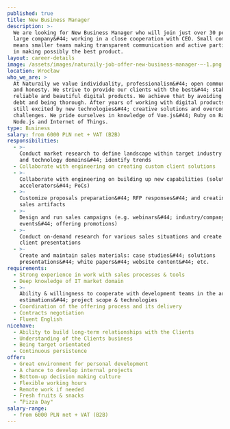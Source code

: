 ```yaml
---
published: true
title: New Business Manager
description: >-
  We are looking for New Business Manager who will join just over 30 people
  large company&#44; working in a close cooperation with CEO. Small company
  means smaller teams making transparent communication and active participation
  in making possibly the best product.
layout: career-details
image: /assets/images/naturaily-job-offer-new-business-manager-–-1.png
location: Wrocław
who_we_are: >
  At Naturaily we value individuality, professionalism&#44; open communication
  and honesty. We strive to provide our clients with the best&#44; stable&#44;
  reliable and beautiful digital products. We achieve that by avoiding technical
  debt and being thorough. After years of working with digital products we’re
  still excited by new technologies&#44; creative solutions and overcoming
  challenges. We pride ourselves in knowledge of Vue.js&#44; Ruby on Rails&#44;
  Node.js and Internet of Things.
type: Business
salary: from 6000 PLN net + VAT (B2B)
responsibilities:
  - >-
    Conduct market research to define landscape within target industry segments
    and technology domains&#44; identify trends
  - Collaborate with engineering on creating custom client solutions
  - >-
    Collaborate with engineering on building up new capabilities (solution
    accelerators&#44; PoCs)
  - >-
    Customize proposals preparation&#44; RFP responses&#44; and creating other
    sales artifacts
  - >-
    Design and run sales campaigns (e.g. webinars&#44; industry/company
    events&#44; offering promotions)
  - >-
    Conduct on-demand research for various sales situations and create custom
    client presentations
  - >-
    Create and maintain sales materials: case studies&#44; solutions
    presentations&#44; white papers&#44; website content&#44; etc.
requirements:
  - Strong experience in work with sales processes & tools
  - Deep knowledge of IT market domain
  - >-
    Ability & willingness to cooperate with development teams in the area of
    estimations&#44; project scope & technologies
  - Coordination of the offering process and its delivery
  - Contracts negotiation
  - Fluent English
nicehave:
  - Ability to build long-term relationships with the Clients
  - Understanding of the Clients business
  - Being target orientated
  - Continuous persistence
offer:
  - Great environment for personal development
  - A chance to develop internal projects
  - Bottom-up decision making culture
  - Flexible working hours
  - Remote work if needed
  - Fresh fruits & snacks
  - “Pizza Day"
salary-range:
  - from 6000 PLN net + VAT (B2B)
---
```

